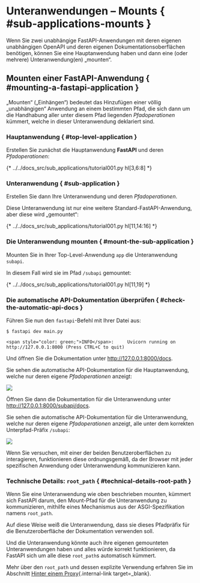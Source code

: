 # Unteranwendungen – Mounts { #sub-applications-mounts }

Wenn Sie zwei unabhängige FastAPI-Anwendungen mit deren eigenen unabhängigen OpenAPI und deren eigenen Dokumentationsoberflächen benötigen, können Sie eine Hauptanwendung haben und dann eine (oder mehrere) Unteranwendung(en) „mounten“.

## Mounten einer **FastAPI**-Anwendung { #mounting-a-fastapi-application }

„Mounten“ („Einhängen“) bedeutet das Hinzufügen einer völlig „unabhängigen“ Anwendung an einem bestimmten Pfad, die sich dann um die Handhabung aller unter diesem Pfad liegenden _Pfadoperationen_ kümmert, welche in dieser Unteranwendung deklariert sind.

### Hauptanwendung { #top-level-application }

Erstellen Sie zunächst die Hauptanwendung **FastAPI** und deren *Pfadoperationen*:

{* ../../docs_src/sub_applications/tutorial001.py hl[3,6:8] *}

### Unteranwendung { #sub-application }

Erstellen Sie dann Ihre Unteranwendung und deren *Pfadoperationen*.

Diese Unteranwendung ist nur eine weitere Standard-FastAPI-Anwendung, aber diese wird „gemountet“:

{* ../../docs_src/sub_applications/tutorial001.py hl[11,14:16] *}

### Die Unteranwendung mounten { #mount-the-sub-application }

Mounten Sie in Ihrer Top-Level-Anwendung `app` die Unteranwendung `subapi`.

In diesem Fall wird sie im Pfad `/subapi` gemountet:

{* ../../docs_src/sub_applications/tutorial001.py hl[11,19] *}

### Die automatische API-Dokumentation überprüfen { #check-the-automatic-api-docs }

Führen Sie nun den `fastapi`-Befehl mit Ihrer Datei aus:

<div class="termy">

```console
$ fastapi dev main.py

<span style="color: green;">INFO</span>:     Uvicorn running on http://127.0.0.1:8000 (Press CTRL+C to quit)
```

</div>

Und öffnen Sie die Dokumentation unter <a href="http://127.0.0.1:8000/docs" class="external-link" target="_blank">http://127.0.0.1:8000/docs</a>.

Sie sehen die automatische API-Dokumentation für die Hauptanwendung, welche nur deren eigene _Pfadoperationen_ anzeigt:

<img src="/img/tutorial/sub-applications/image01.png">

Öffnen Sie dann die Dokumentation für die Unteranwendung unter <a href="http://127.0.0.1:8000/subapi/docs" class="external-link" target="_blank">http://127.0.0.1:8000/subapi/docs</a>.

Sie sehen die automatische API-Dokumentation für die Unteranwendung, welche nur deren eigene _Pfadoperationen_ anzeigt, alle unter dem korrekten Unterpfad-Präfix `/subapi`:

<img src="/img/tutorial/sub-applications/image02.png">

Wenn Sie versuchen, mit einer der beiden Benutzeroberflächen zu interagieren, funktionieren diese ordnungsgemäß, da der Browser mit jeder spezifischen Anwendung oder Unteranwendung kommunizieren kann.

### Technische Details: `root_path` { #technical-details-root-path }

Wenn Sie eine Unteranwendung wie oben beschrieben mounten, kümmert sich FastAPI darum, den Mount-Pfad für die Unteranwendung zu kommunizieren, mithilfe eines Mechanismus aus der ASGI-Spezifikation namens `root_path`.

Auf diese Weise weiß die Unteranwendung, dass sie dieses Pfadpräfix für die Benutzeroberfläche der Dokumentation verwenden soll.

Und die Unteranwendung könnte auch ihre eigenen gemounteten Unteranwendungen haben und alles würde korrekt funktionieren, da FastAPI sich um alle diese `root_path`s automatisch kümmert.

Mehr über den `root_path` und dessen explizite Verwendung erfahren Sie im Abschnitt [Hinter einem Proxy](behind-a-proxy.md){.internal-link target=_blank}.
